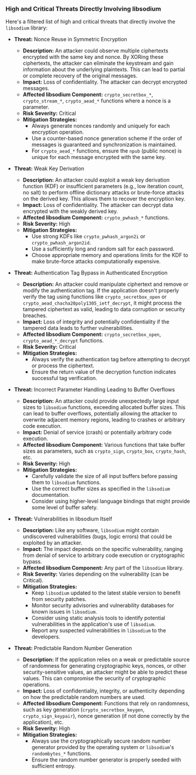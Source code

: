 ### High and Critical Threats Directly Involving libsodium

Here's a filtered list of high and critical threats that directly involve the `libsodium` library:

*   **Threat:** Nonce Reuse in Symmetric Encryption
    *   **Description:** An attacker could observe multiple ciphertexts encrypted with the same key and nonce. By XORing these ciphertexts, the attacker can eliminate the keystream and gain information about the underlying plaintexts. This can lead to partial or complete recovery of the original messages.
    *   **Impact:** Loss of confidentiality. The attacker can decrypt encrypted messages.
    *   **Affected libsodium Component:**  `crypto_secretbox_*`, `crypto_stream_*`, `crypto_aead_*` functions where a nonce is a parameter.
    *   **Risk Severity:** Critical
    *   **Mitigation Strategies:**
        *   Always generate nonces randomly and uniquely for each encryption operation.
        *   Use a counter-based nonce generation scheme if the order of messages is guaranteed and synchronization is maintained.
        *   For `crypto_aead_*` functions, ensure the `npub` (public nonce) is unique for each message encrypted with the same key.

*   **Threat:** Weak Key Derivation
    *   **Description:** An attacker could exploit a weak key derivation function (KDF) or insufficient parameters (e.g., low iteration count, no salt) to perform offline dictionary attacks or brute-force attacks on the derived key. This allows them to recover the encryption key.
    *   **Impact:** Loss of confidentiality. The attacker can decrypt data encrypted with the weakly derived key.
    *   **Affected libsodium Component:** `crypto_pwhash_*` functions.
    *   **Risk Severity:** High
    *   **Mitigation Strategies:**
        *   Use strong KDFs like `crypto_pwhash_argon2i` or `crypto_pwhash_argon2id`.
        *   Use a sufficiently long and random salt for each password.
        *   Choose appropriate memory and operations limits for the KDF to make brute-force attacks computationally expensive.

*   **Threat:** Authentication Tag Bypass in Authenticated Encryption
    *   **Description:** An attacker could manipulate ciphertext and remove or modify the authentication tag. If the application doesn't properly verify the tag using functions like `crypto_secretbox_open` or `crypto_aead_chacha20poly1305_ietf_decrypt`, it might process the tampered ciphertext as valid, leading to data corruption or security breaches.
    *   **Impact:** Loss of integrity and potentially confidentiality if the tampered data leads to further vulnerabilities.
    *   **Affected libsodium Component:** `crypto_secretbox_open`, `crypto_aead_*_decrypt` functions.
    *   **Risk Severity:** Critical
    *   **Mitigation Strategies:**
        *   Always verify the authentication tag before attempting to decrypt or process the ciphertext.
        *   Ensure the return value of the decryption function indicates successful tag verification.

*   **Threat:** Incorrect Parameter Handling Leading to Buffer Overflows
    *   **Description:** An attacker could provide unexpectedly large input sizes to `libsodium` functions, exceeding allocated buffer sizes. This can lead to buffer overflows, potentially allowing the attacker to overwrite adjacent memory regions, leading to crashes or arbitrary code execution.
    *   **Impact:** Denial of service (crash) or potentially arbitrary code execution.
    *   **Affected libsodium Component:** Various functions that take buffer sizes as parameters, such as `crypto_sign`, `crypto_box`, `crypto_hash`, etc.
    *   **Risk Severity:** High
    *   **Mitigation Strategies:**
        *   Carefully validate the size of all input buffers before passing them to `libsodium` functions.
        *   Use the correct buffer sizes as specified in the `libsodium` documentation.
        *   Consider using higher-level language bindings that might provide some level of buffer safety.

*   **Threat:** Vulnerabilities in libsodium Itself
    *   **Description:**  Like any software, `libsodium` might contain undiscovered vulnerabilities (bugs, logic errors) that could be exploited by an attacker.
    *   **Impact:**  The impact depends on the specific vulnerability, ranging from denial of service to arbitrary code execution or cryptographic bypass.
    *   **Affected libsodium Component:** Any part of the `libsodium` library.
    *   **Risk Severity:** Varies depending on the vulnerability (can be Critical).
    *   **Mitigation Strategies:**
        *   Keep `libsodium` updated to the latest stable version to benefit from security patches.
        *   Monitor security advisories and vulnerability databases for known issues in `libsodium`.
        *   Consider using static analysis tools to identify potential vulnerabilities in the application's use of `libsodium`.
        *   Report any suspected vulnerabilities in `libsodium` to the developers.

*   **Threat:** Predictable Random Number Generation
    *   **Description:** If the application relies on a weak or predictable source of randomness for generating cryptographic keys, nonces, or other security-sensitive values, an attacker might be able to predict these values. This can compromise the security of cryptographic operations.
    *   **Impact:** Loss of confidentiality, integrity, or authenticity depending on how the predictable random numbers are used.
    *   **Affected libsodium Component:** Functions that rely on randomness, such as key generation (`crypto_secretbox_keygen`, `crypto_sign_keypair`), nonce generation (if not done correctly by the application), etc.
    *   **Risk Severity:** High
    *   **Mitigation Strategies:**
        *   Always use the cryptographically secure random number generator provided by the operating system or `libsodium`'s `randombytes_*` functions.
        *   Ensure the random number generator is properly seeded with sufficient entropy.
